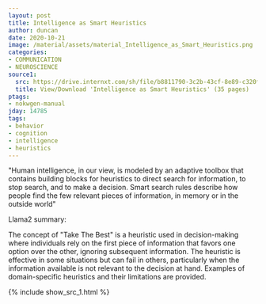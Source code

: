 ```yaml
---
layout: post
title: Intelligence as Smart Heuristics
author: duncan
date: 2020-10-21
image: /material/assets/material_Intelligence_as_Smart_Heuristics.png
categories:
- COMMUNICATION
- NEUROSCIENCE
source1:
  src: https://drive.internxt.com/sh/file/b8811790-3c2b-43cf-8e89-c320fc8195cb/e2b80bb7ffea1b8c663d7a7cca7997a8ad76883a8f65e7b332b8b08c842f941f
  title: View/Download 'Intelligence as Smart Heuristics' (35 pages)
ptags:
- nokwgen-manual
jday: 14785
tags:
- behavior
- cognition
- intelligence
- heuristics
---
```


"Human intelligence, in our view, is modeled by an adaptive toolbox that contains building blocks for heuristics to direct search for information, to stop search, and to make a decision. Smart search rules describe how people find the few relevant pieces of information, in memory or in the outside world"

<!--more-->

Llama2 summary:

The concept of "Take The Best" is a heuristic used in decision-making where individuals rely on the first piece of information that favors one option over the other, ignoring subsequent information. The heuristic is effective in some situations but can fail in others, particularly when the information available is not relevant to the decision at hand. Examples of domain-specific heuristics and their limitations are provided.



{% include show_src_1.html %}

